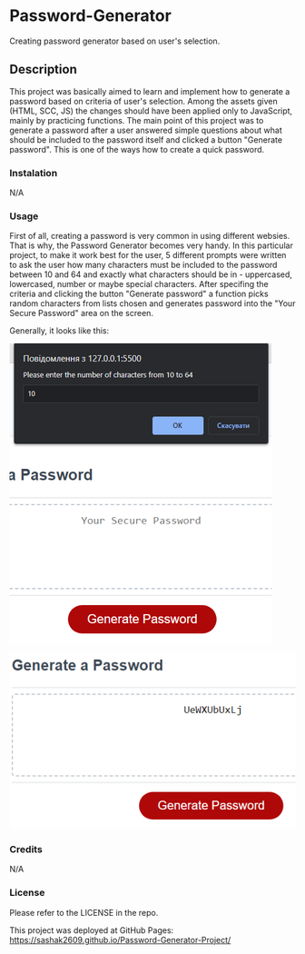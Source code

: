 # Password-Generator
Creating password generator based on user's selection.

## Description
This project was basically aimed to learn and implement how to generate a password based on criteria of user's selection. Among the assets given (HTML, SCC, JS) the changes should have been applied only to JavaScript, mainly by practicing functions. The main point of this project was to generate a password after a user answered simple questions about what should be included to the password itself and clicked a button "Generate password". This is one of the ways how to create a quick password.

### Instalation
N/A

### Usage
First of all, creating a password is very common in using different websies. That is why, the Password Generator becomes very handy. In this particular project, to make it work best for the user, 5 different prompts were written to ask the user how many characters must be included to the password between 10 and 64 and exactly what characters should be in - uppercased, lowercased, number or maybe special characters. After specifing the criteria and clicking the button "Generate password" a function picks random characters from lists chosen and generates password into the "Your Secure Password" area on the screen.

Generally, it looks like this:

![alt text](Images/PG1.png)



![alt text](Images/GP2.png)

### Credits
N/A

### License
Please refer to the LICENSE in the repo.

This project was deployed at GitHub Pages: https://sashak2609.github.io/Password-Generator-Project/
